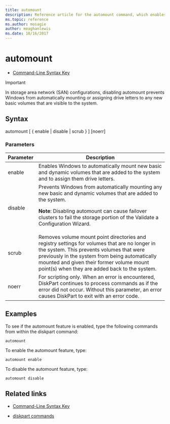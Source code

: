 ```yaml
---
title: automount
description: Reference article for the automount command, which enables or disables the automount feature.
ms.topic: reference
ms.author: mosagie
author: meaghanlewis
ms.date: 10/16/2017
---
```



# automount



- [Command-Line Syntax Key](command-line-syntax-key.md)

> [!IMPORTANT]
> In storage area network (SAN) configurations, disabling automount prevents Windows from automatically mounting or assigning drive letters to any new basic volumes that are visible to the system.

## Syntax

automount [ { enable | disable | scrub } ] [noerr]

### Parameters

| Parameter | Description |
| --------- | ----------- |
| enable | Enables Windows to automatically mount new basic and dynamic volumes that are added to the system and to assign them drive letters. |
| disable | Prevents Windows from automatically mounting any new basic and dynamic volumes that are added to the system.<p>**Note**: Disabling automount can cause failover clusters to fail the storage portion of the Validate a Configuration Wizard. |
| scrub | Removes volume mount point directories and registry settings for volumes that are no longer in the system. This prevents volumes that were previously in the system from being automatically mounted and given their former volume mount point(s) when they are added back to the system. |
| noerr | For scripting only. When an error is encountered, DiskPart continues to process commands as if the error did not occur. Without this parameter, an error causes DiskPart to exit with an error code. |

## Examples

To see if the automount feature is enabled, type the following commands from within the diskpart command:

```
automount
```

To enable the automount feature, type:

```
automount enable
```

To disable the automount feature, type:

```
automount disable
```

## Related links

- [Command-Line Syntax Key](command-line-syntax-key.md)

- [diskpart commands](/previous-versions/windows/it-pro/windows-server-2012-r2-and-2012/cc770877(v%3dws.11))
